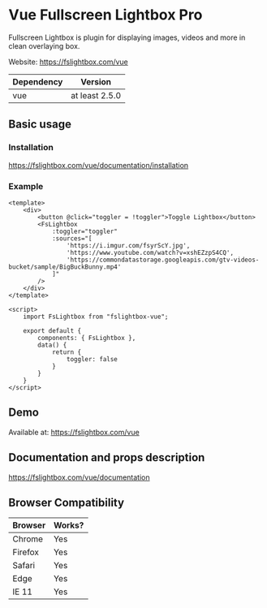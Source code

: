 # Vue Fullscreen Lightbox Pro
Fullscreen Lightbox is plugin for displaying images, videos and more in clean overlaying box.

Website: https://fslightbox.com/vue

| Dependency | Version |
| --- | --- |
| vue | at least 2.5.0 |


## Basic usage

### Installation
https://fslightbox.com/vue/documentation/installation

### Example

```vue
<template>
    <div>
        <button @click="toggler = !toggler">Toggle Lightbox</button>
        <FsLightbox
            :toggler="toggler"
            :sources="[
                'https://i.imgur.com/fsyrScY.jpg',
                'https://www.youtube.com/watch?v=xshEZzpS4CQ',
                'https://commondatastorage.googleapis.com/gtv-videos-bucket/sample/BigBuckBunny.mp4'
            ]"
        />
    </div>
</template>

<script>
    import FsLightbox from "fslightbox-vue";

    export default {
        components: { FsLightbox },
        data() {
            return {
                toggler: false
            }
        }
    }
</script>
```

## Demo
Available at: https://fslightbox.com/vue

## Documentation and props description
https://fslightbox.com/vue/documentation

## Browser Compatibility

| Browser | Works? |
| --- | --- |
| Chrome | Yes |
| Firefox | Yes |
| Safari | Yes |
| Edge | Yes |
| IE 11 | Yes |
